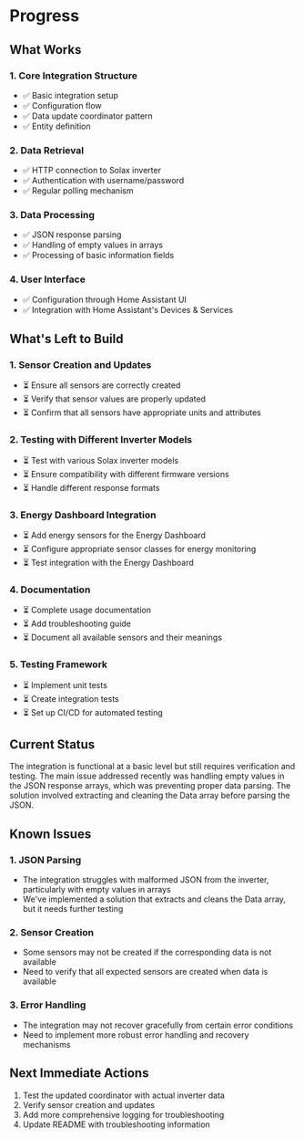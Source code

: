 # Progress

## What Works

### 1. Core Integration Structure
- ✅ Basic integration setup
- ✅ Configuration flow
- ✅ Data update coordinator pattern
- ✅ Entity definition

### 2. Data Retrieval
- ✅ HTTP connection to Solax inverter
- ✅ Authentication with username/password
- ✅ Regular polling mechanism

### 3. Data Processing
- ✅ JSON response parsing
- ✅ Handling of empty values in arrays
- ✅ Processing of basic information fields

### 4. User Interface
- ✅ Configuration through Home Assistant UI
- ✅ Integration with Home Assistant's Devices & Services

## What's Left to Build

### 1. Sensor Creation and Updates
- ⏳ Ensure all sensors are correctly created
- ⏳ Verify that sensor values are properly updated
- ⏳ Confirm that all sensors have appropriate units and attributes

### 2. Testing with Different Inverter Models
- ⏳ Test with various Solax inverter models
- ⏳ Ensure compatibility with different firmware versions
- ⏳ Handle different response formats

### 3. Energy Dashboard Integration
- ⏳ Add energy sensors for the Energy Dashboard
- ⏳ Configure appropriate sensor classes for energy monitoring
- ⏳ Test integration with the Energy Dashboard

### 4. Documentation
- ⏳ Complete usage documentation
- ⏳ Add troubleshooting guide
- ⏳ Document all available sensors and their meanings

### 5. Testing Framework
- ⏳ Implement unit tests
- ⏳ Create integration tests
- ⏳ Set up CI/CD for automated testing

## Current Status
The integration is functional at a basic level but still requires verification and testing. The main issue addressed recently was handling empty values in the JSON response arrays, which was preventing proper data parsing. The solution involved extracting and cleaning the Data array before parsing the JSON.

## Known Issues

### 1. JSON Parsing
- The integration struggles with malformed JSON from the inverter, particularly with empty values in arrays
- We've implemented a solution that extracts and cleans the Data array, but it needs further testing

### 2. Sensor Creation
- Some sensors may not be created if the corresponding data is not available
- Need to verify that all expected sensors are created when data is available

### 3. Error Handling
- The integration may not recover gracefully from certain error conditions
- Need to implement more robust error handling and recovery mechanisms

## Next Immediate Actions
1. Test the updated coordinator with actual inverter data
2. Verify sensor creation and updates
3. Add more comprehensive logging for troubleshooting
4. Update README with troubleshooting information 